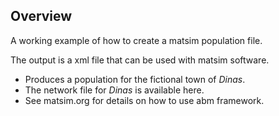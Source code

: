 ## Overview

A working example of how to create a matsim population file.

The output is a xml file that can be used with matsim software.  
- Produces a population for the fictional town of *Dinas*.  
- The network file for *Dinas* is available here.  
- See matsim.org for details on how to use abm framework.

